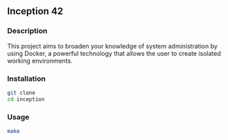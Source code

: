 ## Inception 42

### Description

This project aims to broaden your knowledge of system administration by using Docker, a powerful technology that allows the user to create isolated working environments.

### Installation

```bash
git clone
cd inception
```

### Usage

```bash
make
```
